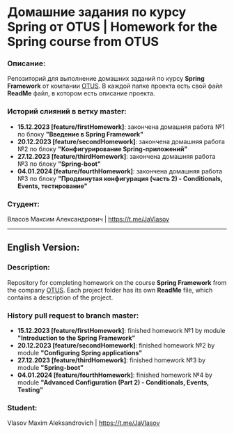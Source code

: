 # Домашние задания по курсу Spring от OTUS | Homework for the Spring course from OTUS 

### Описание: 
Репозиторий для выполнение домашних заданий по курсу **Spring Framework** от компании [OTUS](https://otus.ru/).
В каждой папке проекта есть свой файл **ReadMe** файл, в котором есть описание проекта.

### Историй слияний в ветку master:
* **15.12.2023 [feature/firstHomework]**: закончена домашняя работа №1 по блоку **"Введение в Spring Framework"**
* **20.12.2023 [feature/secondHomework]**: закончена домашняя работа №2 по блоку **"Конфигурирование Spring-приложений"**
* **27.12.2023 [feature/thirdHomework]**: закончена домашняя работа №3 по блоку **"Spring-boot"**
* **04.01.2024 [feature/fourthHomework]**: закончена домашняя работа №3 по блоку **"Продвинутая конфигурация (часть 2) - Conditionals, Events, тестирование"**

### Студент: 
Власов Максим Александрович | https://t.me/JaVlasov

---
## English Version:

### Description:
Repository for completing homework on the course **Spring Framework** from the company [OTUS](https://otus.ru/).
Each project folder has its own **ReadMe** file, which contains a description of the project.

### History pull request to branch master:
* **15.12.2023 [feature/firstHomework]**: finished homework №1 by module **"Introduction to the Spring Framework"**
* **20.12.2023 [feature/secondHomework]**: finished homework №2 by module **"Configuring Spring applications"**
* **27.12.2023 [feature/thirdHomework]**: finished homework №3 by module **"Spring-boot"**
* **04.01.2024 [feature/fourthHomework]**: finished homework №4 by module **"Advanced Configuration (Part 2) - Conditionals, Events, Testing"**

### Student: 
Vlasov Maxim Aleksandrovich | https://t.me/JaVlasov
